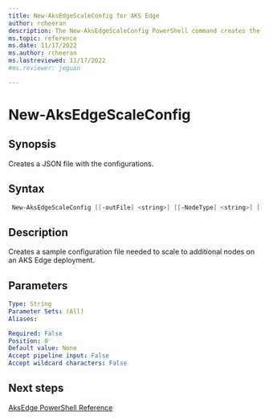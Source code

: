 ```yaml
---
title: New-AksEdgeScaleConfig for AKS Edge
author: rcheeran
description: The New-AksEdgeScaleConfig PowerShell command creates the configs needed for as new AksEdge deployment 
ms.topic: reference
ms.date: 11/17/2022
ms.author: rcheeran 
ms.lastreviewed: 11/17/2022
#ms.reviewer: jeguan

---
```


# New-AksEdgeScaleConfig

## Synopsis

Creates a JSON file with the configurations.

## Syntax

```powershell
 New-AksEdgeScaleConfig [[-outFile] <string>] [[-NodeType] <string>] [[-LinuxIp] <string>] [[-WindowsIp] <string>] [-ControlPlane]
```

## Description
Creates a sample configuration file needed to scale to additional nodes on an AKS Edge deployment.


## Parameters

```yaml
Type: String
Parameter Sets: (All)
Aliases:

Required: False
Position: 0
Default value: None
Accept pipeline input: False
Accept wildcard characters: False
```
## Next steps

[AksEdge PowerShell Reference](./index.md)
